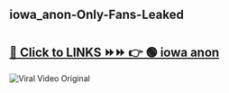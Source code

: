 
 ## iowa_anon-Only-Fans-Leaked

# <h2><a href="https://clipsfans.com/iowa_anon&ref=git">🔗 Click to LINKS ⏩⏩ 👉 🟢 iowa anon </a></h2>

<a href="https://clipsfans.com/iowa_anon&ref=git" rel="nofollow" data-target="animated-image.originalLink"><img src="https://i.ibb.co.com/xMMVF88/686577567.gif" alt="Viral Video Original" style="max-width: 100%; display: inline-block;" data-target="animated-image.originalImage"></a>
